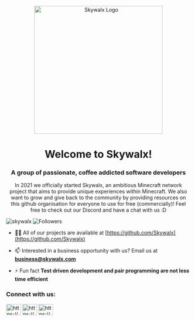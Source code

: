 <p align="center">
<img src="https://i.imgur.com/gwI0AqH.png" alt="Skywalx Logo" width="350" height="350"/>
</p>
<h1 align="center">Welcome to Skywalx!</h1>
<h3 align="center">A group of passionate, coffee addicted software developers</h3>

<p align="center">
In 2021 we officially started Skywalx, an ambitious Minecraft network project that aims to provide unique
experiences within Minecraft. We also want to grow and give back to the community by providing resources on this github
organisation for everyone to use for free (commercially)! Feel free to check out our Discord and have a chat with us :D
</p>

<p align="left"> 
  <img src="https://komarev.com/ghpvc/?username=skywalx&label=Profile%20views&color=0e75b6&style=flat" alt="skywalx" /> 
  <img src="https://img.shields.io/github/followers/Skywalx" alt="Followers">
</p>

- 👨‍💻 All of our projects are available at [https://github.com/Skywalx](https://github.com/Skywalx)

- 📫 Interested in a business opportunity with us? Email us at **business@skywalx.com**

- ⚡ Fun fact **Test driven development and pair programming are not less time efficient**

<h3 align="left">Connect with us:</h3>
<p align="left">
<a href="https://discord.gg/https://discord.skywalx.com" target="blank"><img align="center" src="https://raw.githubusercontent.com/rahuldkjain/github-profile-readme-generator/master/src/images/icons/Social/discord.svg" alt="https://discord.skywalx.com" height="30" width="40" /></a>
<a href="https://www.youtube.com/c/https://youtube.com/@skywalx" target="blank"><img align="center" src="https://raw.githubusercontent.com/rahuldkjain/github-profile-readme-generator/master/src/images/icons/Social/youtube.svg" alt="https://youtube.com/@skywalx" height="30" width="40" /></a>
<a href="https://linkedin.com/in/https://www.linkedin.com/company/skywalx/" target="blank"><img align="center" src="https://raw.githubusercontent.com/rahuldkjain/github-profile-readme-generator/master/src/images/icons/Social/linked-in-alt.svg" alt="https://www.linkedin.com/company/skywalx/" height="30" width="40" /></a>
</p>
